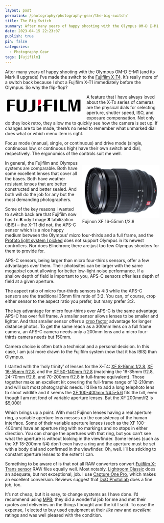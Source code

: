 ```yaml
---
layout: post
permalink: /photography/photography-gear/the-big-switch/
title: The Big Switch
summary: After many years of happy shooting with the Olympus OM-D E-M1 (and its Mark II upgrade) I’ve made the switch to the [Fujifilm X-T4](https://fujifilm-x.com/en-us/products/cameras/x-t4/). It’s really more of a switch back because I shot a Fujifilm X-T1 immediately before the Olympus. So why the flip-flop?
date: 2023-04-15 22:23:07
publish: true
pin: false
categories:
  - Photography Gear
tags: [Fujifilm]
---
```


After many years of happy shooting with the Olympus OM-D E-M1 (and its Mark II upgrade) I’ve made the switch to the [Fujifilm X-T4](https://fujifilm-x.com/en-us/products/cameras/x-t4/). It’s really more of a switch back because I shot a Fujifilm X-T1 immediately before the Olympus. So why the flip-flop?

<img src="/images/wp-content/uploads/2023/10/Fujifilm-Logo.png" alt="Fujifilm Logo" style="float: left; width: 50%; margin: 1em 1em 1em 0em">

A feature that I have always loved about the X-Tx series of cameras are the physical dials for selecting aperture, shutter speed, ISO, and exposure compensation. Not only do they look retro, they allow me to quickly see how the camera is set up. If changes are to be made, there’s no need to remember what unmarked dial does what or which menu item is right.

Focus mode (manual, single, or continuous) and drive mode (single, continuous low, or continuous high) have their own switch and dial, respectively. The ergonomics of the controls suit me well.

<figure style="float: right; width: 50%; margin: 1em 0em 1em 1em"><a href="/images/wp-content/uploads/2023/10/Fuji-XF-16-55mm-f2.8-R-LM-WR.jpg"><img src="/images/wp-content/uploads/2023/10/Fuji-XF-16-55mm-f2.8-R-LM-WR.jpg" alt="Alt"></a><figcaption>Fujinon XF 16-55mm f/2.8</figcaption></figure>

In general, the Fujifilm and Olympus systems are comparable. Both have some excellent lenses that cover all the bases. Both have weather resistant lenses that are better constructed and better sealed. And both will do the job for any but the most demanding photographers.

Some of the key reasons I wanted to switch back are that Fujifilm now has **I** n **B** ody **I** mage **S** tabilization (IBIS) – the X-T1 did not, the APS-C sensor which is a nice happy medium between the Olympus’ micro four-thirds and a full frame, and the [Profoto light system I picked](https://www.bobrockefeller.com/photography/flash-choices) does not support Olympus in its newest controllers. Nor does Elinchrom; there are just too few Olympus shooters for them to provide for.

APS-C sensors, being larger than micro four-thirds sensors, offer a few advantages over them. Their photosites can be larger with the same megapixel count allowing for better low-light noise performance. If a shallow depth of field is important to you, APS-C sensors offer less depth of field at a given aperture.

The aspect ratio of micro four-thirds sensors is 4:3 while the APS-C sensors are the traditional 35mm film ratio of 3:2. You can, of course, crop either sensor to the aspect ratio you prefer, but many prefer 3:2.

The key advantage for micro four-thirds over APS-C is the same advantage APS-C has over full frame. A smaller sensor allows lenses to be smaller and lighter. And that smaller sensor offers a [crop factor](https://en.wikipedia.org/wiki/Crop_factor) advantage for longer distance photos. To get the same reach as a 300mm lens on a full frame camera, an APS-C camera needs only a 200mm lens and a micro four-thirds camera needs but 150mm.

Camera choice is often both a technical and a personal decision. In this case, I am just more drawn to the Fujifilm system (now that it has IBIS) than Olympus.

I started with the ‘holy trinity’ of lenses for the X-T4: [XF 8-16mm f/2.8](https://fujifilm-x.com/global/products/lenses/xf8-16mmf28-r-lm-wr/), [XF 16-55mm f/2.8](https://fujifilm-x.com/global/products/lenses/xf16-55mmf28-r-lm-wr/), and the [XF 50-140mm f/2.8](https://fujifilm-x.com/global/products/lenses/xf50-140mmf28-r-lm-ois-wr/) (matching the 16-35mm f/2.8, 24-70mm f/2.8, and 70-200mm f/2.8 in full-frame equivalent). Those together make an excellent kit covering the full-frame range of 12-210mm and will suit most photographic needs. I’d like to add a long telephoto lens to shoot wildlife and it seems the [XF 100-400mm f/4.5-5.6](https://fujifilm-x.com/global/products/lenses/xf100-400mmf45-56-r-lm-ois-wr/) fits the bill, even though I am not fond of variable aperture lenses. But the XF 200mm/f2 is $5,000!

Which brings up a point. With most Fujinon lenses having a real aperture ring, a variable aperture lens messes up the consistency of the human interface. Some of their variable aperture lenses (such as the XF 100-400mm) have an aperture ring with no markings and no stops in either direction. You can change the apertures with that ring, but you can’t see what the aperture is without looking in the viewfinder. Some lenses (such as the XF 18-200mm f/4) don’t even have a ring and the aperture must be set with a body dial and confirmed in the viewfinder. Oh, well. I’ll be sticking to constant aperture lenses to the extent I can.

Something to be aware of is that not all RAW converters convert [Fujifilm X-Trans sensor](https://fujifilm-x.com/global/products/x-trans-cmos/) RAW files equally well. Most notably, [Lightroom Classic](https://www.adobe.com/products/photoshop-lightroom.html) does an adequate, but not exceptional, job. I use [Capture One Pro](https://www.captureone.com/), which makes an excellent conversion. Reviews suggest that [DxO PhotoLab](https://www.dxo.com/dxo-photolab/) does a fine job, too.

It’s not cheap, but it is easy, to change systems as I have done. I’d recommend using [MPB](https://www.mpb.com/en-us); they did a wonderful job for me and met their quotes and deliveries on the things I bought and the kit I sold. To ease the expense, I elected to buy used equipment at their _like new_ and _excellent_ ratings and was well pleased with the condition.
